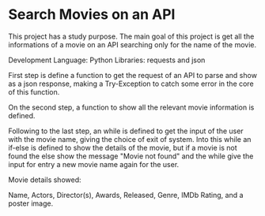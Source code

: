 # Search Movies on an API

This project has a study purpose. 
The main goal of this project is get all the informations of a movie on an API searching only for the name of the movie.

Development Language: Python
Libraries: requests and json

First step is define a function to get the request of an API to parse and show as a json response, making a Try-Exception to catch some error in the core of this function.

On the second step, a function to show all the relevant movie information is defined.

Following to the last step, an while is defined to get the input of the user with the movie name, giving the choice of exit of system. 
Into this while an if-else is defined to show the details of the movie, but if a movie is not found the else show the message "Movie not found" and the while give the input for entry a new movie name again for the user.

Movie details showed:

Name, Actors, Director(s), Awards, Released, Genre, IMDb Rating, and a poster image.
